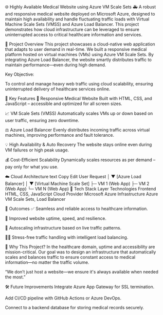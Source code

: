 🌐 Highly Available Medical Website using Azure VM Scale Sets 🚑
A robust and responsive medical website deployed on Microsoft Azure, designed to maintain high availability and handle fluctuating traffic loads with Virtual Machine Scale Sets (VMSS) and Azure Load Balancer. This project demonstrates how cloud infrastructure can be leveraged to ensure uninterrupted access to critical healthcare information and services.

🚀 Project Overview
This project showcases a cloud-native web application that adapts to user demand in real-time. We built a responsive medical platform hosted on virtual machines (VMs) using Azure VM Scale Sets. By integrating Azure Load Balancer, the website smartly distributes traffic to maintain performance—even during high demand.

Key Objective:

To control and manage heavy web traffic using cloud scalability, ensuring uninterrupted delivery of healthcare services online.

🧠 Key Features
📱 Responsive Medical Website
Built with HTML, CSS, and JavaScript – accessible and optimized for all screen sizes.

📈 VM Scale Sets (VMSS)
Automatically scales VMs up or down based on user traffic, ensuring zero downtime.

⚖️ Azure Load Balancer
Evenly distributes incoming traffic across virtual machines, improving performance and fault tolerance.

💡 High Availability & Auto Recovery
The website stays online even during VM failures or high peak usage.

💰 Cost-Efficient Scalability
Dynamically scales resources as per demand – pay only for what you use.

☁️ Cloud Architecture
text
Copy
Edit
User Request
     │
     ▼
[Azure Load Balancer]
     │
     ▼
[Virtual Machine Scale Set]
     ├─ VM 1 (Web App)
     ├─ VM 2 (Web App)
     └─ VM N (Web App)
🧰 Tech Stack
Layer	Technologies
Frontend	HTML, CSS, JavaScript
Cloud Provider	Microsoft Azure
Infrastructure	Azure VM Scale Sets, Load Balancer

🎯 Outcomes
✅ Seamless and reliable access to healthcare information.

🚀 Improved website uptime, speed, and resilience.

🔄 Autoscaling infrastructure based on live traffic patterns.

🧘‍♀️ Stress-free traffic handling with intelligent load balancing.

📍 Why This Project?
In the healthcare domain, uptime and accessibility are mission-critical. Our goal was to design an infrastructure that automatically scales and balances traffic to ensure constant access to medical information—no matter the traffic volume.

“We don’t just host a website—we ensure it's always available when needed the most.”

🛠️ Future Improvements
Integrate Azure App Gateway for SSL termination.

Add CI/CD pipeline with GitHub Actions or Azure DevOps.

Connect to a backend database for storing medical records securely.

